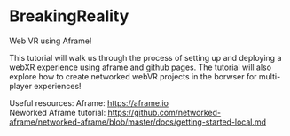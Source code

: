 # BreakingReality

Web VR using Aframe!

This tutorial will walk us through the process of setting up and deploying a webXR experience using aframe and github pages.
The tutorial will also explore how to create networked webVR projects in the borwser for multi-player experiences!

Useful resources:
Aframe: https://aframe.io <br>
Neworked Aframe tutorial: https://github.com/networked-aframe/networked-aframe/blob/master/docs/getting-started-local.md
